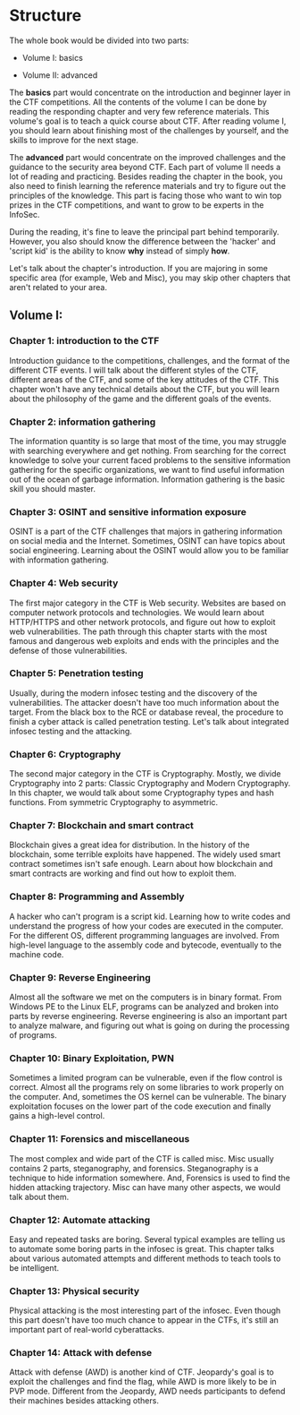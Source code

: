 # Structure

The whole book would be divided into two parts:

* Volume I: basics

* Volume II: advanced

The **basics** part would concentrate on the introduction and beginner layer in the CTF competitions. All the contents of the volume I can be done by reading the responding chapter and very few reference materials. This volume's goal is to teach a quick course about CTF. After reading volume I, you should learn about finishing most of the challenges by yourself, and the skills to improve for the next stage.

The **advanced** part would concentrate on the improved challenges and the guidance to the security area beyond CTF. Each part of volume II needs a lot of reading and practicing. Besides reading the chapter in the book, you also need to finish learning the reference materials and try to figure out the principles of the knowledge. This part is facing those who want to win top prizes in the CTF competitions, and want to grow to be experts in the InfoSec.

During the reading, it's fine to leave the principal part behind temporarily. However, you also should know the difference between the 'hacker' and 'script kid' is the ability to know **why** instead of simply **how**.

Let's talk about the chapter's introduction. If you are majoring in some specific area (for example, Web and Misc), you may skip other chapters that aren't related to your area.

## **Volume I:**

### Chapter 1: introduction to the CTF

Introduction guidance to the competitions, challenges, and the format of the different CTF events. I will talk about the different styles of the CTF, different areas of the CTF, and some of the key attitudes of the CTF. This chapter won't have any technical details about the CTF, but you will learn about the philosophy of the game and the different goals of the events.

### Chapter 2: information gathering

The information quantity is so large that most of the time, you may struggle with searching everywhere and get nothing. From searching for the correct knowledge to solve your current faced problems to the sensitive information gathering for the specific organizations, we want to find useful information out of the ocean of garbage information. Information gathering is the basic skill you should master.

### Chapter 3: OSINT and sensitive information exposure

OSINT is a part of the CTF challenges that majors in gathering information on social media and the Internet. Sometimes, OSINT can have topics about social engineering. Learning about the OSINT would allow you to be familiar with information gathering.

### Chapter 4: Web security

The first major category in the CTF is Web security. Websites are based on computer network protocols and technologies. We would learn about HTTP/HTTPS and other network protocols, and figure out how to exploit web vulnerabilities. The path through this chapter starts with the most famous and dangerous web exploits and ends with the principles and the defense of those vulnerabilities.

### Chapter 5: Penetration testing

Usually, during the modern infosec testing and the discovery of the vulnerabilities. The attacker doesn't have too much information about the target. From the black box to the RCE or database reveal, the procedure to finish a cyber attack is called penetration testing. Let's talk about integrated infosec testing and the attacking.

### Chapter 6: Cryptography

The second major category in the CTF is Cryptography. Mostly, we divide Cryptography into 2 parts: Classic Cryptography and Modern Cryptography. In this chapter, we would talk about some Cryptography types and hash functions. From symmetric Cryptography to asymmetric.

### Chapter 7: Blockchain and smart contract

Blockchain gives a great idea for distribution. In the history of the blockchain, some terrible exploits have happened. The widely used smart contract sometimes isn't safe enough. Learn about how blockchain and smart contracts are working and find out how to exploit them.

### Chapter 8: Programming and Assembly

A hacker who can't program is a script kid. Learning how to write codes and understand the progress of how your codes are executed in the computer. For the different OS, different programming languages are involved. From high-level language to the assembly code and bytecode, eventually to the machine code.

### Chapter 9: Reverse Engineering

Almost all the software we met on the computers is in binary format. From Windows PE to the Linux ELF, programs can be analyzed and broken into parts by reverse engineering. Reverse engineering is also an important part to analyze malware, and figuring out what is going on during the processing of programs.

### Chapter 10: Binary Exploitation, PWN

Sometimes a limited program can be vulnerable, even if the flow control is correct. Almost all the programs rely on some libraries to work properly on the computer. And, sometimes the OS kernel can be vulnerable. The binary exploitation focuses on the lower part of the code execution and finally gains a high-level control.

### Chapter 11: Forensics and miscellaneous

The most complex and wide part of the CTF is called misc. Misc usually contains 2 parts, steganography, and forensics. Steganography is a technique to hide information somewhere. And, Forensics is used to find the hidden attacking trajectory. Misc can have many other aspects, we would talk about them.

### Chapter 12: Automate attacking

Easy and repeated tasks are boring. Several typical examples are telling us to automate some boring parts in the infosec is great. This chapter talks about various automated attempts and different methods to teach tools to be intelligent.

### Chapter 13: Physical security

Physical attacking is the most interesting part of the infosec. Even though this part doesn't have too much chance to appear in the CTFs, it's still an important part of real-world cyberattacks.

### Chapter 14: Attack with defense

Attack with defense (AWD) is another kind of CTF. Jeopardy's goal is to exploit the challenges and find the flag, while AWD is more likely to be in PVP mode. Different from the Jeopardy, AWD needs participants to defend their machines besides attacking others.
